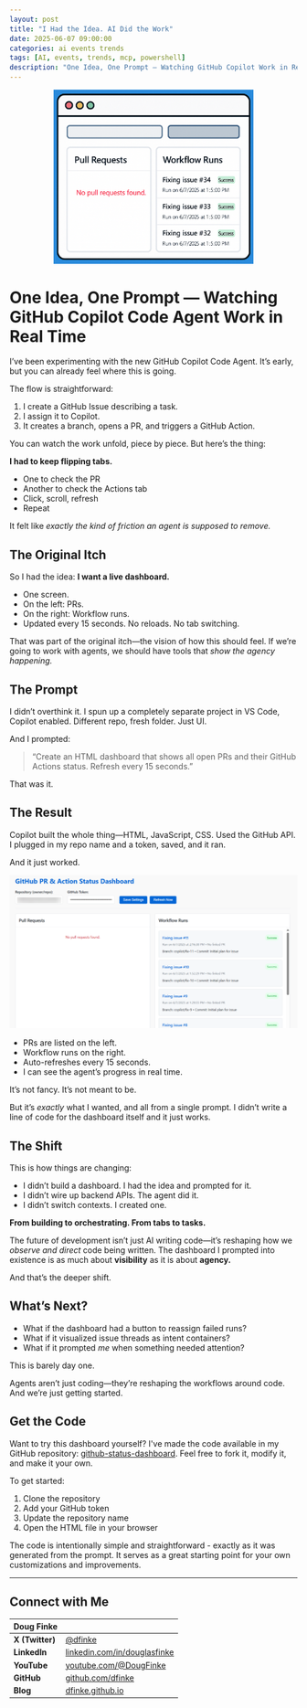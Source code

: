```yaml
---
layout: post
title: "I Had the Idea. AI Did the Work"
date: 2025-06-07 09:00:00
categories: ai events trends
tags: [AI, events, trends, mcp, powershell]
description: "One Idea, One Prompt — Watching GitHub Copilot Work in Real Time"
---
```


<p align="center">
    <img src="/images/posts/GitHubActionsHeader.png" alt="alt text" width="350" />
</p>

# One Idea, One Prompt — Watching GitHub Copilot Code Agent Work in Real Time

I’ve been experimenting with the new GitHub Copilot Code Agent. It’s early, but you can already feel where this is going.

The flow is straightforward:

1. I create a GitHub Issue describing a task.
2. I assign it to Copilot.
3. It creates a branch, opens a PR, and triggers a GitHub Action.

You can watch the work unfold, piece by piece. But here’s the thing:

**I had to keep flipping tabs.**
* One to check the PR
* Another to check the Actions tab
* Click, scroll, refresh
* Repeat

It felt like *exactly the kind of friction an agent is supposed to remove.*

## The Original Itch

So I had the idea: **I want a live dashboard.**
* One screen.
* On the left: PRs.
* On the right: Workflow runs.
* Updated every 15 seconds. No reloads. No tab switching.

That was part of the original itch—the vision of how this should feel. If we’re going to work with agents, we should have tools that *show the agency happening.*

## The Prompt

I didn’t overthink it. I spun up a completely separate project in VS Code, Copilot enabled.
Different repo, fresh folder. Just UI.

And I prompted:

> “Create an HTML dashboard that shows all open PRs and their GitHub Actions status. Refresh every 15 seconds.”

That was it.

## The Result

Copilot built the whole thing—HTML, JavaScript, CSS. Used the GitHub API.
I plugged in my repo name and a token, saved, and it ran.

And it just worked.

![alt text](/images/posts/GitHubStatusDashboard.png)
* PRs are listed on the left.
* Workflow runs on the right.
* Auto-refreshes every 15 seconds.
* I can see the agent’s progress in real time.

It’s not fancy. It’s not meant to be.

But it’s *exactly* what I wanted, and all from a single prompt. I didn’t write a line of code for the dashboard itself and it just works.

## The Shift

This is how things are changing:

* I didn’t build a dashboard. I had the idea and prompted for it.
* I didn’t wire up backend APIs. The agent did it.
* I didn’t switch contexts. I created one.

**From building to orchestrating. From tabs to tasks.**

The future of development isn’t just AI writing code—it’s reshaping how we *observe and direct* code being written. The dashboard I prompted into existence is as much about **visibility** as it is about **agency.**

And that’s the deeper shift.

## What’s Next?

* What if the dashboard had a button to reassign failed runs?
* What if it visualized issue threads as intent containers?
* What if it prompted *me* when something needed attention?

This is barely day one.

Agents aren’t just coding—they’re reshaping the workflows around code.
And we’re just getting started.

## Get the Code

Want to try this dashboard yourself? I've made the code available in my GitHub repository: [github-status-dashboard](https://github.com/dfinke/github-status-dashboard). Feel free to fork it, modify it, and make it your own.

To get started:
1. Clone the repository
2. Add your GitHub token
3. Update the repository name
4. Open the HTML file in your browser

The code is intentionally simple and straightforward - exactly as it was generated from the prompt. It serves as a great starting point for your own customizations and improvements.

----
## Connect with Me

|Doug Finke||
| --- | --- |
| **X (Twitter)** | [@dfinke](https://twitter.com/dfinke) |
| **LinkedIn** | [linkedin.com/in/douglasfinke](https://www.linkedin.com/in/douglasfinke/) |
| **YouTube** | [youtube.com/@DougFinke](https://www.youtube.com/@DougFinke) |
| **GitHub** | [github.com/dfinke](https://github.com/dfinke) |
| **Blog** | [dfinke.github.io](https://dfinke.github.io) |